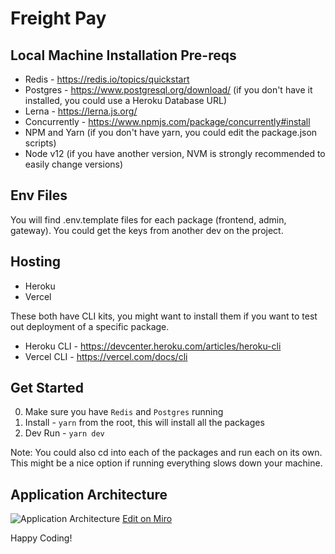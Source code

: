 # Freight Pay

## Local Machine Installation Pre-reqs

- Redis - https://redis.io/topics/quickstart
- Postgres - https://www.postgresql.org/download/ (if you don't have it installed, you could use a Heroku Database URL)
- Lerna - https://lerna.js.org/
- Concurrently - https://www.npmjs.com/package/concurrently#install
- NPM and Yarn (if you don't have yarn, you could edit the package.json scripts)
- Node v12 (if you have another version, NVM is strongly recommended to easily change versions)

## Env Files

You will find .env.template files for each package (frontend, admin, gateway). You could get the keys from another dev on the project.

## Hosting

- Heroku
- Vercel

These both have CLI kits, you might want to install them if you want to test out deployment of a specific package.

- Heroku CLI - https://devcenter.heroku.com/articles/heroku-cli
- Vercel CLI - https://vercel.com/docs/cli

## Get Started

0. Make sure you have `Redis` and `Postgres` running
1. Install - `yarn` from the root, this will install all the packages
2. Dev Run - `yarn dev`

Note: You could also cd into each of the packages and run each on its own. This might be a nice option if running everything slows down your machine.

## Application Architecture

![Application Architecture](docs/images/application-architecture.jpg)
[Edit on Miro](https://miro.com/welcomeonboard/I4CRfIR0AULR6IIa3ZYFSRH6aR2miiOLDNtq2i08FCIqYqsNn1uEbRuir28579GM)

Happy Coding!

